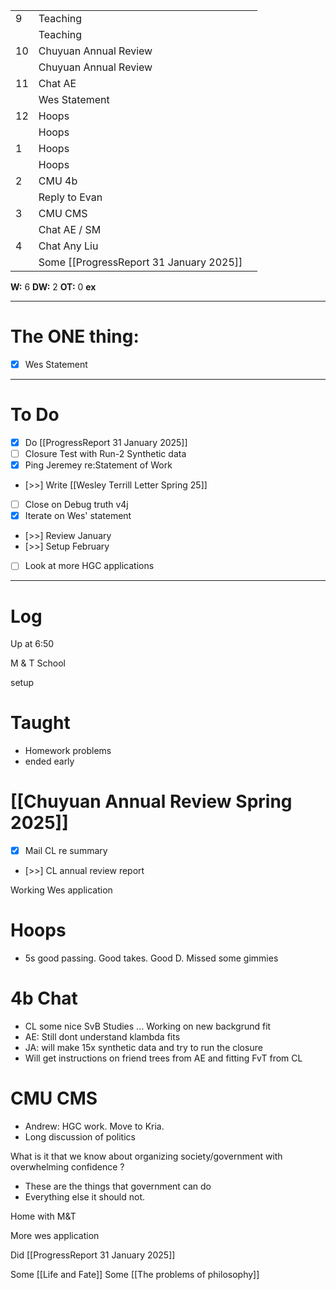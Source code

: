 
|     |                                         |     |
| --- | --------------------------------------- | --- |
| 9   | Teaching                                |     |
|     | Teaching                                |     |
| 10  | Chuyuan Annual Review                   |     |
|     | Chuyuan Annual Review                   |     |
| 11  | Chat AE                                 |     |
|     | Wes Statement                           |     |
| 12  | Hoops                                   |     |
|     | Hoops                                   |     |
| 1   | Hoops                                   |     |
|     | Hoops                                   |     |
| 2   | CMU 4b                                  |     |
|     | Reply to Evan                           |     |
| 3   | CMU CMS                                 |     |
|     | Chat AE / SM                            |     |
| 4   | Chat Any Liu                            |     |
|     | Some [[ProgressReport 31 January 2025]] |     |

**W:** 6
**DW:** 2
**OT:** 0
**ex** 

---
# The ONE thing: 
- [x] Wes Statement

---
# To Do

- [x] Do [[ProgressReport 31 January 2025]]
- [ ] Closure Test with Run-2 Synthetic data
- [x] Ping Jeremey re:Statement of Work
- [>>] Write [[Wesley Terrill Letter Spring 25]]
- [ ] Close on Debug truth v4j
- [x] Iterate on Wes' statement
- [>>] Review January 
- [>>] Setup February
- [ ] Look at more HGC applications

---

# Log

Up at 6:50 

M & T School 

setup 

# Taught
- Homework problems 
- ended early

# [[Chuyuan Annual Review Spring 2025]]
- [x] Mail CL re summary
- [>>]  CL annual review report

Working Wes application

# Hoops 
- 5s good passing. Good takes. Good D. Missed some gimmies

# 4b Chat
- CL some nice SvB Studies ... Working on new backgrund fit
- AE: Still dont understand klambda fits
- JA: will make 15x synthetic data and try to run the closure
- Will get instructions on friend trees from AE and fitting FvT from CL

# CMU CMS
- Andrew: HGC work. Move to Kria. 
- Long discussion of politics 

What is it that we know about organizing society/government with overwhelming confidence ?
- These are the things that government can do
- Everything else it should not. 

Home with M&T

More wes application

Did [[ProgressReport 31 January 2025]]

Some [[Life and Fate]]
Some [[The problems of philosophy]]
